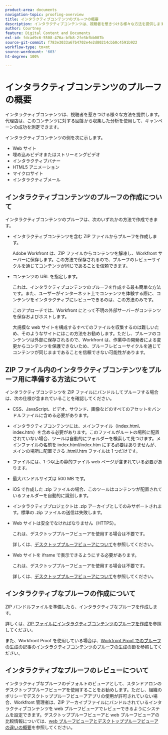 ```yaml
---
product-area: documents
navigation-topic: proofing-overview
title: インタラクティブコンテンツのプルーフの概要
description: インタラクティブコンテンツは、視聴者を惹きつける様々な方法を提供します。代理店は、このコンテンツに対する回答から収集した分析を使用して、キャンペーンの成功を測定できます。
author: Courtney
feature: Digital Content and Documents
exl-id: fdcad9c6-5508-476a-bfb8-2fe3bfbb007b
source-git-commit: f783e3033a67b4702e4e2d80214cbb0c4591b922
workflow-type: tm+mt
source-wordcount: '603'
ht-degree: 100%

---
```


# インタラクティブコンテンツのプルーフの概要

<!-- Audited: 01/2024 -->

インタラクティブコンテンツは、視聴者を惹きつける様々な方法を提供します。代理店は、このコンテンツに対する回答から収集した分析を使用して、キャンペーンの成功を測定できます。

インタラクティブコンテンツの例を次に示します。

* Web サイト
* 埋め込みビデオまたはストリーミングビデオ
* インタラクティブバナー
* HTML5 アニメーション
* マイクロサイト
* インタラクティブメール

## インタラクティブコンテンツのプルーフの作成について

インタラクティブコンテンツのプルーフは、次のいずれかの方法で作成できます。

* インタラクティブコンテンツを含む ZIP ファイルからプルーフを作成します。

  Adobe Workfront は、ZIP ファイルからコンテンツを解凍し、Workfront サーバーに保存します。この方法で保存されるので、プルーフのレビューサイクルを通じてコンテンツが同じであることを信頼できます。

* コンテンツの URL を指定します。

  これは、インタラクティブコンテンツのプルーフを作成する最も簡単な方法です。また、ユーザーがインターネット上でコンテンツを体験する際に、コンテンツをインタラクティブにレビューできるのは、この方法のみです。

  このアプローチでは、Workfront にとって不明の外部サーバーがコンテンツを保存およびホストします。

  大規模な web サイトを構成するすべてのファイルを収集するのは難しいため、そのようなサイトにはこの方法をお勧めします。ただし、プルーフのコンテンツは外部に保存されるので、Workfront は、作業中の開発者による変更からコンテンツを保護できないため、プルーフレビューサイクルを通じてコンテンツが同じままであることを信頼できない可能性があります。

## ZIP ファイル内のインタラクティブコンテンツをプルーフ用に準備する方法について

インタラクティブコンテンツを ZIP ファイルにバンドルしてプルーフする場合は、次の仕様が含まれていることを確認してください。

* CSS、JavaScript、ビデオ、サウンド、画像などのすべてのアセットをバンドルファイルに含める必要があります。
* インタラクティブコンテンツには、メインファイル（index.html、index.htm）を含める必要があります。このファイルがルートの場所に配置されていない場合、ツールは自動的にフォルダーを検索して見つけます。メインファイルの名前を index.html/index.htm にする必要はありませんが、メインの場所に配置できる .html/.htm ファイルは 1 つだけです。
* ファイルには、1 つ以上の静的ファイル web ページが含まれている必要があります。
* 最大バンドルサイズは 500 MB です。
* iOS で作成した .zip ファイルの場合、このツールはコンテンツが配置されているフォルダーを自動的に識別します。
* インタラクティブプロジェクトは .zip アーカイブとしてのみサポートされます。標準の .zip ファイルの送信は失敗します。
* Web サイトは安全でなければなりません（HTTPS）。

  これは、デスクトッププルーフビューアを使用する場合は不要です。

  詳しくは、[デスクトッププルーフビューアについて](../../../workfront-proof/wp-work-proofsfiles/review-proofs-dpv/destop-proofing-viewer.md)を参照してください。

* Web サイトを iframe で表示できるようにする必要があります。

  これは、デスクトッププルーフビューアを使用する場合は不要です。

  詳しくは、[デスクトッププルーフビューアについて](../../../workfront-proof/wp-work-proofsfiles/review-proofs-dpv/destop-proofing-viewer.md)を参照してください。

## インタラクティブなプルーフの作成について

ZIP バンドルファイルを準備したら、インタラクティブなプルーフを作成します。

詳しくは、[ZIP ファイルにインタラクティブコンテンツのプルーフを作成](../../../review-and-approve-work/proofing/creating-proofs-within-workfront/generate-proof-interactive-content.md)を参照してください。

また、Workfront Proof を使用している場合は、[Workfront Proof でのプルーフの生成](../../../workfront-proof/wp-work-proofsfiles/create-proofs-and-files/generate-proofs.md)の記事の[インタラクティブコンテンツのプルーフの生成](../../../workfront-proof/wp-work-proofsfiles/create-proofs-and-files/generate-proofs.md#generate-a-proof-for-interactive-content)の節を参照してください。

## インタラクティブなプルーフのレビューについて

インタラクティブなプルーフのデフォルトのビューアとして、スタンドアロンのデスクトッププルーフビューアを使用することをお勧めします。ただし、組織のポリシーでデスクトッププルーフビューアアプリの使用が許可されていない場合、Workfront 管理者は、ZIP アーカイブファイルにバンドルされているインタラクティブコンテンツを web プルーフビューアでレビューできるようにシステムを設定できます。デスクトッププルーフビューアと web プルーフビューアの比較情報については、[web プルーフビューアとデスクトッププルーフビューアの違いの概要](../../../review-and-approve-work/proofing/proofing-overview/understand-differences-between-web-viewer.md)を参照してください。
